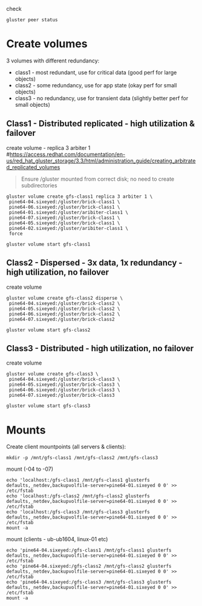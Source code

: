 check

```
gluster peer status
```

# Create volumes

3 volumes with different redundancy:

- class1 - most redundant, use for critical data (good perf for large objects)
- class2 - some redundancy, use for app state (okay perf for small objects)
- class3 - no redundancy, use for transient data (slightly better perf for small objects)

## Class1 - Distributed replicated - high utilization & failover

create volume - replica 3 arbiter 1
#https://access.redhat.com/documentation/en-us/red_hat_gluster_storage/3.3/html/administration_guide/creating_arbitrated_replicated_volumes

> Ensure /gluster mounted from correct disk; no need to create subdirectories

```
gluster volume create gfs-class1 replica 3 arbiter 1 \
 pine64-04.sixeyed:/gluster/brick-class1 \
 pine64-06.sixeyed:/gluster/brick-class1 \
 pine64-01.sixeyed:/gluster/aribiter-class1 \
 pine64-07.sixeyed:/gluster/brick-class1 \
 pine64-05.sixeyed:/gluster/brick-class1 \
 pine64-02.sixeyed:/gluster/aribiter-class1 \
 force

gluster volume start gfs-class1
```

## Class2 - Dispersed - 3x data, 1x redundancy - high utilization, no failover

create volume

```
gluster volume create gfs-class2 disperse \
 pine64-04.sixeyed:/gluster/brick-class2 \
 pine64-05.sixeyed:/gluster/brick-class2 \
 pine64-06.sixeyed:/gluster/brick-class2 \
 pine64-07.sixeyed:/gluster/brick-class2 
 
gluster volume start gfs-class2
```

## Class3 - Distributed - high utilization, no failover

create volume

```
gluster volume create gfs-class3 \
 pine64-04.sixeyed:/gluster/brick-class3 \
 pine64-05.sixeyed:/gluster/brick-class3 \
 pine64-06.sixeyed:/gluster/brick-class3 \
 pine64-07.sixeyed:/gluster/brick-class3 
 
gluster volume start gfs-class3
```

# Mounts

Create client mountpoints (all servers & clients):

```
mkdir -p /mnt/gfs-class1 /mnt/gfs-class2 /mnt/gfs-class3
```

mount (-04 to -07)

```
echo 'localhost:/gfs-class1 /mnt/gfs-class1 glusterfs defaults,_netdev,backupvolfile-server=pine64-01.sixeyed 0 0' >> /etc/fstab
echo 'localhost:/gfs-class2 /mnt/gfs-class2 glusterfs defaults,_netdev,backupvolfile-server=pine64-01.sixeyed 0 0' >> /etc/fstab
echo 'localhost:/gfs-class3 /mnt/gfs-class3 glusterfs defaults,_netdev,backupvolfile-server=pine64-01.sixeyed 0 0' >> /etc/fstab
mount -a
```

mount (clients - ub-ub1604, linux-01 etc)

```
echo 'pine64-04.sixeyed:/gfs-class1 /mnt/gfs-class1 glusterfs defaults,_netdev,backupvolfile-server=pine64-01.sixeyed 0 0' >> /etc/fstab
echo 'pine64-04.sixeyed:/gfs-class2 /mnt/gfs-class2 glusterfs defaults,_netdev,backupvolfile-server=pine64-01.sixeyed 0 0' >> /etc/fstab
echo 'pine64-04.sixeyed:/gfs-class3 /mnt/gfs-class3 glusterfs defaults,_netdev,backupvolfile-server=pine64-01.sixeyed 0 0' >> /etc/fstab
mount -a
```